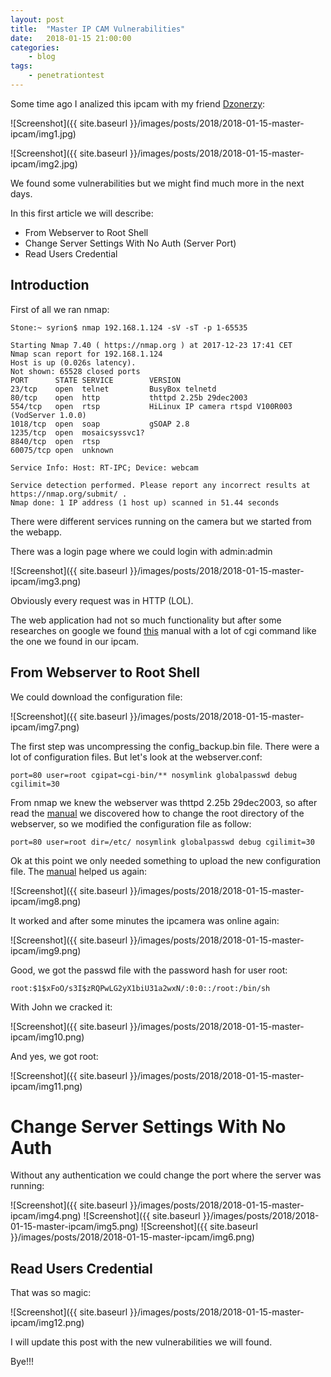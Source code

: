 ```yaml
---
layout: post
title:	"Master IP CAM Vulnerabilities"
date:	2018-01-15 21:00:00
categories:
    - blog
tags:
    - penetrationtest
---
```


Some time ago I analized this ipcam with my friend [Dzonerzy](https://twitter.com/dzonerzy):

![Screenshot]({{ site.baseurl }}/images/posts/2018/2018-01-15-master-ipcam/img1.jpg)

![Screenshot]({{ site.baseurl }}/images/posts/2018/2018-01-15-master-ipcam/img2.jpg)

We found some vulnerabilities but we might find much more in the next days.

In this first article we will describe:

* From Webserver to Root Shell
* Change Server Settings With No Auth (Server Port)
* Read Users Credential

## Introduction

First of all we ran nmap:

~~~
Stone:~ syrion$ nmap 192.168.1.124 -sV -sT -p 1-65535

Starting Nmap 7.40 ( https://nmap.org ) at 2017-12-23 17:41 CET
Nmap scan report for 192.168.1.124
Host is up (0.026s latency).
Not shown: 65528 closed ports
PORT      STATE SERVICE        VERSION
23/tcp    open  telnet         BusyBox telnetd
80/tcp    open  http           thttpd 2.25b 29dec2003
554/tcp   open  rtsp           HiLinux IP camera rtspd V100R003 (VodServer 1.0.0)
1018/tcp  open  soap           gSOAP 2.8
1235/tcp  open  mosaicsyssvc1?
8840/tcp  open  rtsp
60075/tcp open  unknown

Service Info: Host: RT-IPC; Device: webcam

Service detection performed. Please report any incorrect results at https://nmap.org/submit/ .
Nmap done: 1 IP address (1 host up) scanned in 51.44 seconds
~~~

There were different services running on the camera but we started from the webapp.

There was a login page where we could login with admin:admin

![Screenshot]({{ site.baseurl }}/images/posts/2018/2018-01-15-master-ipcam/img3.png)

Obviously every request was in HTTP (LOL).

The web application had not so much functionality but after some researches on google we found [this](http://www.themadhermit.net/wp-content/uploads/2013/03/FI9821W-CGI-Commands.pdf) manual with a lot of cgi command like the one we found in our ipcam. 

## From Webserver to Root Shell

We could download the configuration file:

![Screenshot]({{ site.baseurl }}/images/posts/2018/2018-01-15-master-ipcam/img7.png)

The first step was uncompressing the config_backup.bin file. There were a lot of configuration files. But let's look at the webserver.conf:

~~~
port=80 user=root cgipat=cgi-bin/** nosymlink globalpasswd debug cgilimit=30
~~~

From nmap we knew the webserver was thttpd 2.25b 29dec2003, so after read the [manual](https://acme.com/software/thttpd/thttpd_man.html) we discovered how to change the root directory of the webserver, so we modified the configuration file as follow:

~~~
port=80 user=root dir=/etc/ nosymlink globalpasswd debug cgilimit=30
~~~

Ok at this point we only needed something to upload the new configuration file. The [manual](http://www.themadhermit.net/wp-content/uploads/2013/03/FI9821W-CGI-Commands.pdf) helped us again:

![Screenshot]({{ site.baseurl }}/images/posts/2018/2018-01-15-master-ipcam/img8.png)

It worked and after some minutes the ipcamera was online again:

![Screenshot]({{ site.baseurl }}/images/posts/2018/2018-01-15-master-ipcam/img9.png)

Good, we got the passwd file with the password hash for user root:

~~~
root:$1$xFoO/s3I$zRQPwLG2yX1biU31a2wxN/:0:0::/root:/bin/sh
~~~

With John we cracked it:

![Screenshot]({{ site.baseurl }}/images/posts/2018/2018-01-15-master-ipcam/img10.png)

And yes, we got root:

![Screenshot]({{ site.baseurl }}/images/posts/2018/2018-01-15-master-ipcam/img11.png)

# Change Server Settings With No Auth

Without any authentication we could change the port where the server was running:

![Screenshot]({{ site.baseurl }}/images/posts/2018/2018-01-15-master-ipcam/img4.png)
![Screenshot]({{ site.baseurl }}/images/posts/2018/2018-01-15-master-ipcam/img5.png)
![Screenshot]({{ site.baseurl }}/images/posts/2018/2018-01-15-master-ipcam/img6.png)

## Read Users Credential

That was so magic:

![Screenshot]({{ site.baseurl }}/images/posts/2018/2018-01-15-master-ipcam/img12.png)

I will update this post with the new vulnerabilities we will found.

Bye!!!